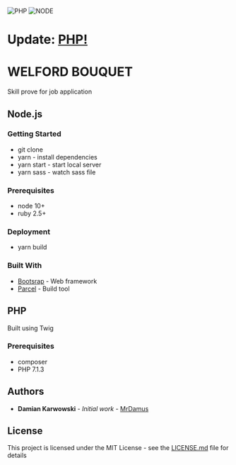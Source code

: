 ![PHP](https://img.shields.io/badge/php-%5E7.1.3-blue.svg)
![NODE](https://img.shields.io/badge/node-%3E%3D%2011.0.0-brightgreen.svg)

# Update: [PHP!](#PHP)

# WELFORD BOUQUET
Skill prove for job application

## Node.js

### Getting Started

* git clone
* yarn - install dependencies
* yarn start - start local server
* yarn sass - watch sass file

### Prerequisites

* node 10+
* ruby 2.5+

### Deployment

* yarn build

### Built With

* [Bootsrap](https://getbootstrap.com/docs/4.2/getting-started/introduction/) - Web framework
* [Parcel](https://parceljs.org/getting_started.html) - Build tool

## PHP

Built using Twig

### Prerequisites

* composer
* PHP 7.1.3

## Authors

* **Damian Karwowski** - *Initial work* - [MrDamus](https://github.com/MrDamus)

## License

This project is licensed under the MIT License - see the [LICENSE.md](LICENSE.md) file for details
